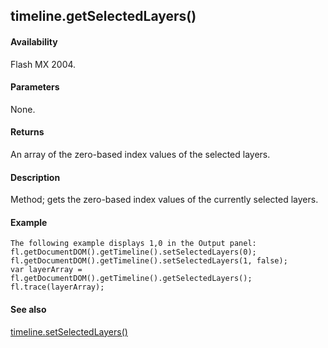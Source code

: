 ## timeline.getSelectedLayers()

#### Availability

Flash MX 2004.

#### Parameters

None.

#### Returns

An array of the zero-based index values of the selected layers.

#### Description

Method; gets the zero-based index values of the currently selected layers.

#### Example

```
The following example displays 1,0 in the Output panel:
fl.getDocumentDOM().getTimeline().setSelectedLayers(0); fl.getDocumentDOM().getTimeline().setSelectedLayers(1, false);
var layerArray = fl.getDocumentDOM().getTimeline().getSelectedLayers(); fl.trace(layerArray);

```
#### See also

[timeline.setSelectedLayers()](#_bookmark1084)
